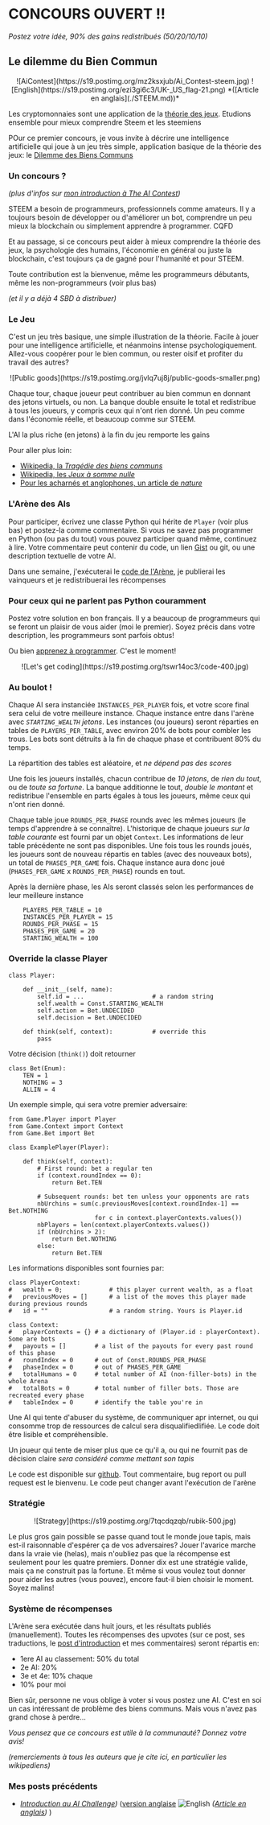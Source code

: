 # CONCOURS OUVERT !!

*Postez votre idée, 90% des gains redistribués (50/20/10/10)*

## Le dilemme du Bien Commun


<center>
![AiContest](https://s19.postimg.org/mz2ksxjub/Ai_Contest-steem.jpg)
![English](https://s19.postimg.org/ezi3gi6c3/UK-_US_flag-21.png) *([Article en anglais](./STEEM.md))*
</center>


Les cryptomonnaies sont une application de la [théorie des jeux](https://fr.wikipedia.org/wiki/Th%C3%A9orie_des_jeux). Etudions ensemble pour mieux comprendre Steem et les steemiens

POur ce premier concours, je vous invite à décrire une intelligence artificielle qui joue à un jeu très simple, application basique de la théorie des jeux: le [Dilemme des Biens Communs](https://fr.wikipedia.org/wiki/Trag%C3%A9die_des_biens_communs)


### Un concours ?

*(plus d'infos sur [mon introduction à The AI Contest](./TEASER-fr.md))*

STEEM a besoin de programmeurs, professionnels comme amateurs. Il y a toujours besoin de développer ou d'améliorer un bot, comprendre un peu mieux la blockchain ou simplement apprendre à programmer. CQFD

Et au passage, si ce concours peut aider à mieux comprendre la théorie des jeux, la psychologie des humains, l'économie en général ou juste la blockchain, c'est toujours ça de gagné pour l'humanité et pour STEEM.

Toute contribution est la bienvenue, même les programmeurs débutants, même les non-programmeurs (voir plus bas)

*(et il y a déjà 4 SBD à distribuer)*

### Le Jeu

C'est un jeu très basique, une simple illustration de la théorie. Facile à jouer pour une intelligence artificielle, et néanmoins intense psychologiquement. Allez-vous coopérer pour le bien commun, ou rester oisif et profiter du travail des autres? 

<center>
![Public goods](https://s19.postimg.org/jvlq7uj8j/public-goods-smaller.png)
</center>

Chaque tour, chaque joueur peut contribuer au bien commun en donnant des jetons virtuels, ou non. La banque double ensuite le total et redistribue à tous les joueurs, y compris ceux qui n'ont rien donné. Un peu comme dans l'économie réelle, et beaucoup comme sur STEEM.

L'AI la plus riche (en jetons) à la fin du jeu remporte les gains

Pour aller plus loin:
* [Wikipedia, la *Tragédie des biens communs*](https://fr.wikipedia.org/wiki/Trag%C3%A9die_des_biens_communs)
* [Wikipedia, les *Jeux à somme nulle*](https://fr.wikipedia.org/wiki/Jeu_%C3%A0_somme_nulle)
* [Pour les acharnés et anglophones, un article de *nature*](https://www.nature.com/articles/srep26889)

### L'Arène des AIs

Pour participer, écrivez une classe Python qui hérite de `Player` (voir plus bas) et postez-la comme commentaire. Si vous ne savez pas programmer en Python (ou pas du tout) vous pouvez participer quand même, continuez à lire. Votre commentaire peut contenir du code, un lien [Gist](gist.github.com) ou git, ou une description textuelle de votre AI.

Dans une semaine, j'exécuterai le [code de l'Arène](https://github.com/steemian/publicGood), je publierai les vainqueurs et je redistribuerai les récompenses

### Pour ceux qui ne parlent pas Python couramment

Postez votre solution en bon français. Il y a beaucoup de programmeurs qui se feront un plaisir de vous aider (moi le premier). Soyez précis dans votre description, les programmeurs sont parfois obtus!

Ou bien [apprenez à programmer](https://www.google.fr/search?q=python+quick+tutorial). C'est le moment!

<center>
![Let's get coding](https://s19.postimg.org/tswr14oc3/code-400.jpg)
</center>

### Au boulot !

Chaque AI sera instanciée `INSTANCES_PER_PLAYER` fois, et votre score final sera celui de votre meilleure instance. Chaque instance entre dans l'arène avec *`STARTING_WEALTH` jetons*. Les instances (ou joueurs) seront réparties en tables de `PLAYERS_PER_TABLE`, avec environ 20% de bots pour combler les trous. Les bots sont détruits à la fin de chaque phase et contribuent 80% du temps.

La répartition des tables est aléatoire, et *ne dépend pas des scores*

Une fois les joueurs installés, chacun contribue de *10 jetons*, de *rien du tout*, ou de *toute sa fortune*. La banque additionne le tout, *double le montant* et redistribue l'ensemble en parts égales à tous les joueurs, même ceux qui n'ont rien donné.

Chaque table joue `ROUNDS_PER_PHASE` rounds avec les mêmes joueurs (le temps d'apprendre à se connaître). L'historique de chaque joueurs *sur la table courante* est fourni par un objet `Context`. Les informations de leur table précédente ne sont pas disponibles. Une fois tous les rounds joués, les joueurs sont de nouveau répartis en tables (avec des nouveaux bots), un total de `PHASES_PER_GAME` fois. Chaque instance aura donc joué (`PHASES_PER_GAME` x `ROUNDS_PER_PHASE`) rounds en tout.

Après la dernière phase, les AIs seront classés selon les performances de leur meilleure instance

```
    PLAYERS_PER_TABLE = 10
    INSTANCES_PER_PLAYER = 15
    ROUNDS_PER_PHASE = 15
    PHASES_PER_GAME = 20
    STARTING_WEALTH = 100
```


### Override la classe Player

```
class Player:

    def __init__(self, name):
        self.id = ...                   # a random string
        self.wealth = Const.STARTING_WEALTH
        self.action = Bet.UNDECIDED
        self.decision = Bet.UNDECIDED

    def think(self, context):           # override this
        pass
```

Votre décision (`think()`) doit retourner

```
class Bet(Enum):
    TEN = 1
    NOTHING = 3
    ALLIN = 4
```

Un exemple simple, qui sera votre premier adversaire:

```
from Game.Player import Player
from Game.Context import Context
from Game.Bet import Bet

class ExamplePlayer(Player):

    def think(self, context):
        # First round: bet a regular ten
        if (context.roundIndex == 0):
            return Bet.TEN

        # Subsequent rounds: bet ten unless your opponents are rats
        nbUrchins = sum(c.previousMoves[context.roundIndex-1] == Bet.NOTHING 
                        for c in context.playerContexts.values())
        nbPlayers = len(context.playerContexts.values())
        if (nbUrchins > 2):
            return Bet.NOTHING
        else:
            return Bet.TEN
```

Les informations disponibles sont fournies par:

``` 
class PlayerContext:
#   wealth = 0;             # this player current wealth, as a float
#   previousMoves = []      # a list of the moves this player made during previous rounds
#   id = ""                 # a random string. Yours is Player.id

class Context:
#   playerContexts = {} # a dictionary of (Player.id : playerContext). Some are bots
#   payouts = []        # a list of the payouts for every past round of this phase
#   roundIndex = 0      # out of Const.ROUNDS_PER_PHASE
#   phaseIndex = 0      # out of PHASES_PER_GAME
#   totalHumans = 0     # total number of AI (non-filler-bots) in the whole Arena
#   totalBots = 0       # total number of filler bots. Those are recreated every phase
#   tableIndex = 0      # identify the table you're in
```


Une AI qui tente d'abuser du système, de communiquer apr internet, ou qui consomme trop de ressources de calcul sera disqualifiedlifiée. Le code doit être lisible et compréhensible.

Un joueur qui tente de miser plus que ce qu'il a, ou qui ne fournit pas de décision claire *sera considéré comme mettant son tapis*

Le code est disponible sur [github](https://github.com/steemian/publicGood). Tout commentaire, bug report ou pull request est le bienvenu. Le code peut changer avant l'exécution de l'arène

### Stratégie

<center>
![Strategy](https://s19.postimg.org/7tqcdqzqb/rubik-500.jpg)
</center>

Le plus gros gain possible se passe quand tout le monde joue tapis, mais est-il raisonnable d'espérer ça de vos adversaires? Jouer l'avarice marche dans la vraie vie (helas), mais n'oubliez pas que la récompense est seulement pour les quatre premiers. Donner dix est une stratégie valide, mais ça ne construit pas la fortune. Et même si vous voulez tout donner pour aider les autres (vous pouvez), encore faut-il bien choisir le moment. Soyez malins!


### Système de récompenses

L'Arène sera exécutée dans huit jours, et les résultats publiés (manuellement). Toutes les récompenses des upvotes (sur ce post, ses traductions, le [post d'introduction](./TEASER-fr.md) et mes commentaires) seront répartis en:

* 1ere AI au classement: 50% du total
* 2e AI: 20%
* 3e et 4e: 10% chaque
* 10% pour moi

Bien sûr, personne ne vous oblige à voter si vous postez une AI. C'est en soi un cas intéressant de problème des biens communs. Mais vous n'avez pas grand chose à perdre...

*Vous pensez que ce concours est utile à la communauté? Donnez votre avis!*

*(remerciements à tous les auteurs que je cite ici, en particulier les wikipediens)*

### Mes posts précédents

* *[Introduction au AI Challenge](./TEASER-fr.md))* ([version anglaise](./TEASER.md) ![English](https://s19.postimg.org/ezi3gi6c3/UK-_US_flag-21.png) *([Article en anglais](./STEEM.md))*
)
